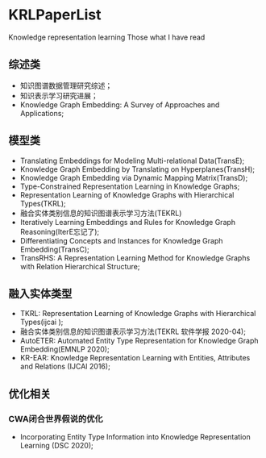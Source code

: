 # KRLPaperList
Knowledge representation learning Those what I have read

## 综述类
- 知识图谱数据管理研究综述；
- 知识表示学习研究进展；
- Knowledge Graph Embedding: A Survey of Approaches and Applications;

## 模型类
- Translating Embeddings for Modeling Multi-relational Data(TransE);
- Knowledge Graph Embedding by Translating on Hyperplanes(TransH);
- Knowledge Graph Embedding via Dynamic Mapping Matrix(TransD);
- Type-Constrained Representation Learning in Knowledge Graphs;
- Representation Learning of Knowledge Graphs with Hierarchical Types(TKRL);
- 融合实体类别信息的知识图谱表示学习方法(TEKRL)
- Iteratively Learning Embeddings and Rules for Knowledge Graph Reasoning(IterE忘记了);
- Differentiating Concepts and Instances for Knowledge Graph Embedding(TransC);
- TransRHS: A Representation Learning Method for Knowledge Graphs with Relation Hierarchical Structure;

## 融入实体类型
- TKRL: Representation Learning of Knowledge Graphs with Hierarchical Types(ijcai );
- 融合实体类别信息的知识图谱表示学习方法(TEKRL 软件学报 2020-04);
- AutoETER: Automated Entity Type Representation for Knowledge Graph Embedding(EMNLP 2020);
- KR-EAR: Knowledge Representation Learning with Entities, Attributes and Relations (IJCAI 2016);

## 优化相关
### CWA闭合世界假说的优化
- Incorporating Entity Type Information into Knowledge Representation Learning (DSC 2020);
